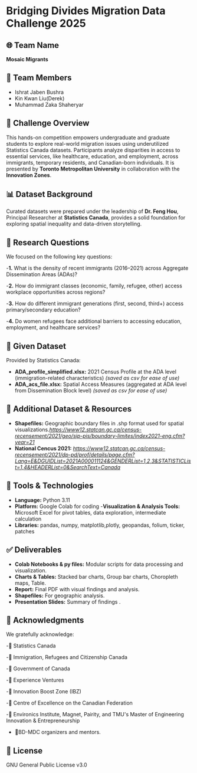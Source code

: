 
# Bridging Divides Migration Data Challenge 2025 

## 🌐 Team Name 
 **Mosaic Migrants**
## 👥 Team Members
-	Ishrat Jaben Bushra
-	Kin Kwan Liu(Derek)
-	Muhammad Zaka Shaheryar

## 📌 Challenge Overview
 This hands-on competition empowers undergraduate and graduate students to explore real-world migration issues using underutilized Statistics Canada datasets. Participants analyze disparities in access to essential services, like healthcare, education, and employment, across immigrants, temporary residents, and Canadian-born individuals. It is presented by **Toronto Metropolitan University** in collaboration with the **Innovation Zones**.
## 📊 Dataset Background
 Curated datasets were prepared under the leadership of **Dr. Feng Hou**, Principal Researcher at **Statistics Canada**, provides a solid foundation for exploring spatial inequality and data-driven storytelling.

## 🧠 Research Questions
We focused on the following key questions:

-**1.** What is the density of recent immigrants (2016–2021) across Aggregate Dissemination Areas (ADAs)?

-**2.** How do immigrant classes (economic, family, refugee, other) access workplace opportunities across regions?

-**3.** How do different immigrant generations (first, second, third+) access primary/secondary education?

-**4.** Do women refugees face additional barriers to accessing education, employment, and healthcare services?
## 📂 Given Dataset
Provided by Statistics Canada:
- **ADA_profile_simplified.xlsx:** 2021 Census Profile at the ADA level (immigration-related characteristics) *(*saved as csv for ease of use*)*
- **ADA_acs_file.xlsx:** Spatial Access Measures (aggregated at ADA level from Dissemination Block level) *(*saved as csv for ease of use*)*
## 📂 Additional Dataset & Resources
- **Shapefiles:** Geographic boundary files in .shp format used for spatial visualizations.*https://www12.statcan.gc.ca/census-recensement/2021/geo/sip-pis/boundary-limites/index2021-eng.cfm?year=21*
- **National Cencus 2021:** *https://www12.statcan.gc.ca/census-recensement/2021/dp-pd/prof/details/page.cfm?Lang=E&DGUIDList=2021A000011124&GENDERList=1,2,3&STATISTICList=1,4&HEADERList=0&SearchText=Canada*
## 🔧 Tools & Technologies
- **Language:** Python 3.11
- **Platform:** Google Colab for coding
-**Visualization & Analysis Tools:** Microsoft Excel for pivot tables, data exploration, intermediate calculation
-  **Libraries:** pandas, numpy, matplotlib,plotly, geopandas, folium, ticker, patches
## ✅ Deliverables
- **Colab Notebooks & py files:** Modular scripts for data processing and visualization.
- **Charts & Tables:** Stacked bar charts, Group bar charts, Choropleth maps, Table.
- **Report:** Final PDF with visual findings and analysis.
- **Shapefiles:** For geographic analysis.
- **Presentation Slides:** Summary of findings .
## 📜 Acknowledgments
We gratefully acknowledge:

-📍 Statistics Canada

-📍 Immigration, Refugees and Citizenship Canada

-📍 Government of Canada

-📍 Experience Ventures

-📍 Innovation Boost Zone (IBZ)

-📍 Centre of Excellence on the Canadian Federation

-📍 Environics Institute, Magnet, Pairity, and TMU's Master of Engineering Innovation & Entrepreneurship

- 👤BD-MDC organizers and mentors.

## 📜 License
GNU General Public License v3.0



